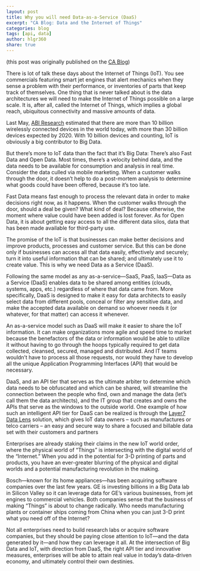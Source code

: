```yaml
---
layout: post
title: Why you will need Data-as-a-Service (DaaS)
excerpt: "CA Blog: Data and the Internet of Things"
categories: blog
tags: [api, data]
author: hlgr360
share: true
---
```


(this post was originally published on the [CA Blog](https://www.ca.com/en/blog-highlight/why-you-will-need-data-as-a-service-daas.html))

There is lot of talk these days about the Internet of Things (IoT). You see commercials featuring smart jet engines that alert mechanics when they sense a problem with their performance, or inventories of parts that keep track of themselves. One thing that is never talked about is the data architectures we will need to make the Internet of Things possible on a large scale. It is, after all, called the Internet of Things, which implies a global reach, ubiquitous connectivity and massive amounts of data.

Last May, [ABI Research](https://www.abiresearch.com/press/more-than-30-billion-devices-will-wirelessly-conne) estimated that there are more than 10 billion wirelessly connected devices in the world today, with more than 30 billion devices expected by 2020. With 10 billion devices and counting, IoT is obviously a big contributor to Big Data.

But there’s more to IoT data than the fact that it’s Big Data: There’s also Fast Data and Open Data. Most times, there’s a velocity behind data, and the data needs to be available for consumption and analysis in real time. Consider the data culled via mobile marketing. When a customer walks through the door, it doesn’t help to do a post-mortem analysis to determine what goods could have been offered, because it’s too late.

Fast Data means fast enough to process the relevant data in order to make decisions right now, as it happens. When the customer walks through the door, should a deal be given? What kind of deal? Because otherwise, the moment where value could have been added is lost forever. As for Open Data, it is about getting easy access to all the different data silos, data that has been made available for third-party use.

The promise of the IoT is that businesses can make better decisions and improve products, processes and customer service. But this can be done only if businesses can access all that data easily, effectively and securely; turn it into useful information that can be shared; and ultimately use it to create value. This is why we need Data as a Service (DaaS).

Following the same model as any as-a-service—SaaS, PaaS, IaaS—Data as a Service (DaaS) enables data to be shared among entities (clouds, systems, apps, etc.) regardless of where that data came from. More specifically, DaaS is designed to make it easy for data architects to easily select data from different pools, conceal or filter any sensitive data, and make the accepted data available on demand so whoever needs it (or whatever, for that matter) can access it whenever.

An as-a-service model such as DaaS will make it easier to share the IoT information. It can make organizations more agile and speed time to market because the benefactors of the data or information would be able to utilize it without having to go through the hoops typically required to get data collected, cleansed, secured, managed and distributed. And IT teams wouldn’t have to process all those requests, nor would they have to develop all the unique Application Programming Interfaces (API) that would be necessary.

DaaS, and an API tier that serves as the ultimate arbiter to determine which data needs to be obfuscated and which can be shared, will streamline the connection between the people who find, own and manage the data (let’s call them the data architects), and the IT group that creates and owns the APIs that serve as the windows to the outside world. One example of how such an intelligent API tier for DaaS can be realized is through the [Layer7 Data Lens](http://www.layer7tech.com/library/solution-briefs/building-data-lenses-using-layer-7/2981) solution, which gives IoT data owners – such as manufactures or telco carriers – an easy and secure way to share a focused and billable data set with their customers and partners

Enterprises are already staking their claims in the new IoT world order, where the physical world of “Things” is intersecting with the digital world of the “Internet.” When you add in the potential for 3-D printing of parts and products, you have an ever-greater blurring of the physical and digital worlds and a potential manufacturing revolution in the making.

Bosch—known for its home appliances—has been acquiring software companies over the last few years. GE is investing billions in a Big Data lab in Silicon Valley so it can leverage data for GE’s various businesses, from jet engines to commercial vehicles. Both companies sense that the business of making “Things” is about to change radically. Who needs manufacturing plants or container ships coming from China when you can just 3-D print what you need off of the Internet?

Not all enterprises need to build research labs or acquire software companies, but they should be paying close attention to IoT—and the data generated by it—and how they can leverage it all. At the intersection of Big Data and IoT, with direction from DaaS, the right API tier and innovative measures, enterprises will be able to attain real value in today’s data-driven economy, and ultimately control their own destinies.